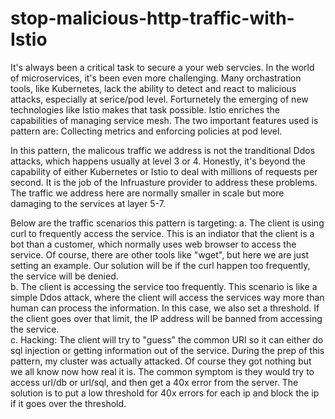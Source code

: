 # stop-malicious-http-traffic-with-Istio
It's always been a critical task to secure a your web servcies. In the world of microservices, it's been even more challenging. Many orchastration tools, like Kubernetes, lack the ability to detect and react to malicious attacks, especially at serice/pod level. Forturnetely the emerging of new technologies like Istio makes that task possible. Istio enriches the capabilities of managing service mesh. The two important features used is pattern are: Collecting metrics and enforcing policies at pod level. 

In this pattern, the malicous traffic we address is not the tranditional Ddos attacks, which happens usually at level 3 or 4.  Honestly, it's beyond the capability of either Kubernetes or Istio to deal with millions of requests per second. It is the job of the Infruasture provider to address these problems. The traffic we address here are normally smaller in scale but more damaging to the services at layer 5-7.

Below are the traffic scenarios this pattern is targeting:
a. The client is using curl to frequently access the service. This is an indiator that the client is a bot than a customer, which normally uses web browser to access the service. Of course, there are other tools like "wget", but here we are just setting an example. Our solution will be if the curl happen too frequently, the service will be denied.    
b. The client is accessing the service too frequently. This scenario is like a simple Ddos attack, where the client will access the services way more than human can process the information.  In this case, we also set a threshold. If the client goes over that limit, the IP address will be banned from accessing the service.   
c. Hacking: The client will try to "guess" the common URI so it can either do sql injection or getting information out of the service. During the prep of this pattern, my cluster was actually attacked. Of course they got nothing but we all know now how real it is. The common symptom is they would try to access url/db or url/sql, and then get a 40x error from the server. The solution is to put a low threshold for 40x errors for each ip and block the ip if it goes over the threshold.

